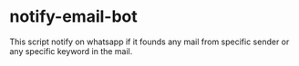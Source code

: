# notify-email-bot
This script notify on whatsapp if it founds any mail from specific sender or any specific keyword in the mail.
